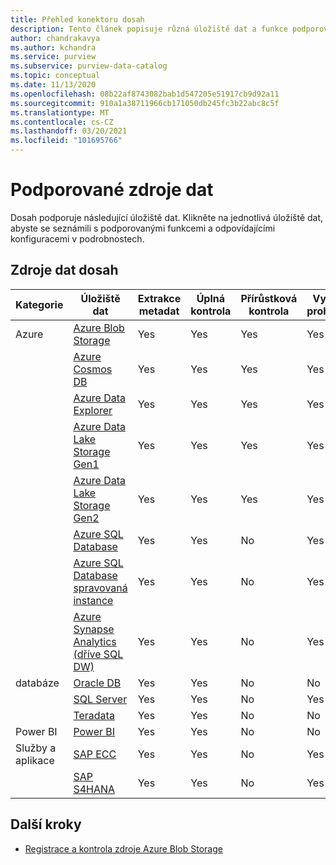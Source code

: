 ```yaml
---
title: Přehled konektoru dosah
description: Tento článek popisuje různá úložiště dat a funkce podporované v dosah.
author: chandrakavya
ms.author: kchandra
ms.service: purview
ms.subservice: purview-data-catalog
ms.topic: conceptual
ms.date: 11/13/2020
ms.openlocfilehash: 08b22af8743082bab1d547205e51917cb9d92a11
ms.sourcegitcommit: 910a1a38711966cb171050db245fc3b22abc8c5f
ms.translationtype: MT
ms.contentlocale: cs-CZ
ms.lasthandoff: 03/20/2021
ms.locfileid: "101695766"
---
```

# <a name="supported-data-stores"></a>Podporované zdroje dat

Dosah podporuje následující úložiště dat. Klikněte na jednotlivá úložiště dat, abyste se seznámili s podporovanými funkcemi a odpovídajícími konfiguracemi v podrobnostech.

## <a name="purview-data-sources"></a>Zdroje dat dosah

|**Kategorie**|  **Úložiště dat**  |**Extrakce metadat**|**Úplná kontrola**|**Přírůstková kontrola**|**Vymezené prohledávání**|**Klasifikace**|**Lineage**|
|---|---|---|---|---|---|---|---|
| Azure | [Azure Blob Storage](register-scan-azure-blob-storage-source.md)| Yes| Yes| Yes| Yes| Yes| Yes|
||[Azure Cosmos DB](register-scan-azure-cosmos-database.md)|Yes| Yes| Yes| Yes| Yes| Yes|
||[Azure Data Explorer](register-scan-azure-data-explorer.md)|Yes| Yes| Yes| Yes| Yes| Yes|
||[Azure Data Lake Storage Gen1](register-scan-adls-gen1.md)|Yes| Yes| Yes| Yes| Yes| Yes|
||[Azure Data Lake Storage Gen2](register-scan-adls-gen2.md)|Yes| Yes| Yes| Yes| Yes| Yes|
||[Azure SQL Database](register-scan-azure-sql-database.md)|Yes| Yes| No| Yes| Yes| Yes|
||[Azure SQL Database spravovaná instance](register-scan-azure-sql-database-managed-instance.md)|Yes| Yes| No| Yes| Yes| Yes|
||[Azure Synapse Analytics (dříve SQL DW)](register-scan-azure-synapse-analytics.md)|Yes| Yes| No| Yes| Yes| Yes|
|databáze|[Oracle DB](register-scan-oracle-source.md)|Yes| Yes| No| No| No| Yes|
||[SQL Server](register-scan-on-premises-sql-server.md)|Yes| Yes| No| Yes| Yes| Yes|
||[Teradata](register-scan-teradata-source.md)|Yes| Yes| No| No| No| Yes|
|Power BI|[Power BI](register-scan-power-bi-tenant.md)|Yes| Yes| No| No| No| Yes|
|Služby a aplikace|[SAP ECC](register-scan-sapecc-source.md)|Yes| Yes| No| Yes| Yes| Yes|
||[SAP S4HANA](register-scan-saps4hana-source.md)|Yes| Yes| No| Yes| Yes| Ano|

## <a name="next-steps"></a>Další kroky

- [Registrace a kontrola zdroje Azure Blob Storage](register-scan-azure-blob-storage-source.md)